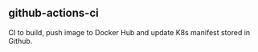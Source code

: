 ## github-actions-ci
CI to build, push image to Docker Hub and update K8s manifest stored in Github.
